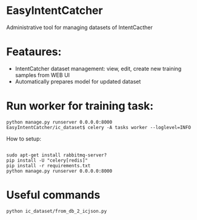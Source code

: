 # EasyIntentCatcher
Administrative tool for managing datasets of IntentCacther

# Feataures:
- IntentCatcher dataset management: view, edit, create new training samples from WEB UI
- Automatically prepares model for updated dataset

# Run worker for training task:
```
python manage.py runserver 0.0.0.0:8000
EasyIntentCatcher/ic_dataset$ celery -A tasks worker --loglevel=INFO

```

How to setup:

```

sudo apt-get install rabbitmq-server?
pip install -U "celery[redis]"
pip install -r requirements.txt
python manage.py runserver 0.0.0.0:8000

```

# Useful commands
```
python ic_dataset/from_db_2_icjson.py
```